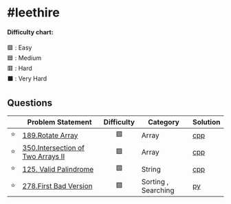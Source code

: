 # #leethire



#### Difficulty chart:
🟩 : Easy
<br/>
🟦 : Medium
<br/>
🟥 : Hard
<br/>
⬛ : Very Hard
<br/>

## Questions


|  | Problem Statement | Difficulty | Category | Solution |
| :------: | ----------------- | :--------: | -------- |-------|
| :star: | [189.Rotate Array](https://leetcode.com/problems/rotate-array/) | 🟩 | Array | [cpp](https://github.com/iamay/leethire/blob/main/rotate-array.cpp) |
| :star: | [350.Intersection of Two Arrays II](https://leetcode.com/problems/intersection-of-two-arrays-ii/) | 🟩 | Array | [cpp](https://github.com/iamay/leethire/blob/main/intersection-of-two-arrays-ii.cpp) |
| :star: | [125. Valid Palindrome](https://leetcode.com/problems/valid-palindrome/) | 🟩 | String | [cpp](https://github.com/iamay/leethire/blob/main/valid-palindrome.cpp) |
| :star: | [278.First Bad Version](https://leetcode.com/problems/first-bad-version/) | 🟩 | Sorting , Searching | [py](https://github.com/iamay/leethire/blob/main/first-bad-version.py) |

